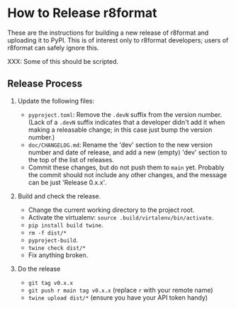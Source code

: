 How to Release r8format
=======================

These are the instructions for building a new release of r8format and
uploading it to PyPI. This is of interest only to r8format developers;
users of r8format can safely ignore this.

XXX: Some of this should be scripted.

Release Process
---------------

1. Update the following files:
   - `pyproject.toml`: Remove the `.devN` suffix from the version number.
     (Lack of a `.devN` suffix indicates that a developer didn't add it
     when making a releasable change; in this case just bump the version
     number.)
   - `doc/CHANGELOG.md`: Rename the 'dev' section to the new version number
     and date of release, and add a new (empty) 'dev' section to the top of
     the list of releases.
   - Commit these changes, but do not push them to `main` yet. Probably the
     commit should not include any other changes, and the message can be
     just 'Release 0.x.x'.

2. Build and check the release.
   - Change the current working directory to the project root.
   - Activate the virtualenv: `source .build/virtalenv/bin/activate`.
   - `pip install build twine`.
   - `rm -f dist/*`
   - `pyproject-build`.
   - `twine check dist/*`
   - Fix anything broken.

3. Do the release
   - `git tag v0.x.x`
   - `git push r main tag v0.x.x`   (replace `r` with your remote name)
   - `twine upload dist/*`          (ensure you have your API token handy)
